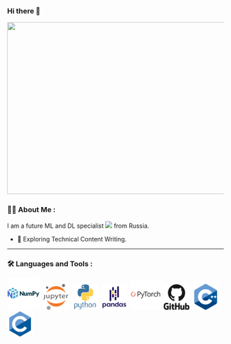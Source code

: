 ### Hi there 👋

<!--
**UniverseIsMyCreation/UniverseIsMyCreation** is a ✨ _special_ ✨ repository because its `README.md` (this file) appears on your GitHub profile.

Here are some ideas to get you started:

- 🔭 I’m currently working on ...
- 🌱 I’m currently learning ...
- 👯 I’m looking to collaborate on ...
- 🤔 I’m looking for help with ...
- 💬 Ask me about ...
- 📫 How to reach me: ...
- 😄 Pronouns: ...
- ⚡ Fun fact: ...
-->


<div align="center">
  <img src="https://media.giphy.com/media/3oFzlVJAzNUDwvpcc0/giphy.gif" width="700" height="400"/>
</div>

### :man_technologist: About Me :

I am a future ML and DL specialist <img src="https://media.giphy.com/media/WUlplcMpOCEmTGBtBW/giphy.gif" width="30"> from Russia.

- :seedling: Exploring Technical Content Writing.

---

### :hammer_and_wrench: Languages and Tools :

<div>
 <img src="https://github.com/devicons/devicon/blob/master/icons/numpy/numpy-original-wordmark.svg" title="Git" **alt="Git" width="75" height="75"/>&nbsp;
 <img src="https://github.com/devicons/devicon/blob/master/icons/jupyter/jupyter-original-wordmark.svg" title="Git" **alt="Git" width="60" height="60"/>&nbsp;
 <img src="https://github.com/devicons/devicon/blob/master/icons/python/python-original-wordmark.svg" title="Git" **alt="Git" width="60" height="60"/>&nbsp;
 <img src="https://github.com/devicons/devicon/blob/master/icons/pandas/pandas-original-wordmark.svg" title="Git" **alt="Git" width="60" height="60"/>&nbsp;
 <img src="https://github.com/devicons/devicon/blob/master/icons/pytorch/pytorch-original-wordmark.svg" title="Git" **alt="Git" width="70" height="70"/>&nbsp;
 <img src="https://github.com/devicons/devicon/blob/master/icons/github/github-original-wordmark.svg" title="Git" **alt="Git" width="60" height="60"/>&nbsp;
 <img src="https://github.com/devicons/devicon/blob/master/icons/cplusplus/cplusplus-original.svg" title="Git" **alt="Git" width="60" height="60"/>&nbsp;
 <img src="https://github.com/devicons/devicon/blob/master/icons/c/c-original.svg" title="Git" **alt="Git" width="60" height="60"/>&nbsp;
</div>

